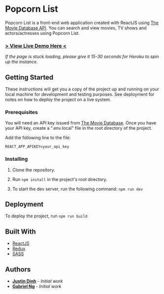 # Popcorn List

Popcorn List is a front-end web application created with ReactJS using [The Movie Database API](https://www.themoviedb.org/documentation/api). You can search and view movies, TV shows and actors/actresses using Popcorn List.

### [> View Live Demo Here <](http://popcornlist.herokuapp.com/)
*If the page is stuck loading, please give it 15-30 seconds for Heroku to spin up the instance.*

## Getting Started

These instructions will get you a copy of the project up and running on your local machine for development and testing purposes. See deployment for notes on how to deploy the project on a live system.

### Prerequisites

You will need an API key issued from [The Movie Database](https://www.themoviedb.org/documentation/api). Once you have your API key, create a ".env.local" file in the root directory of the project.

Add the following line to the file:
```
REACT_APP_APIKEY=your_api_key
```

### Installing
1. Clone the repository.

1. Run `npm install` in the project's root directory.

1. To start the dev server, run the following command: `npm run dev`

## Deployment
To deploy the project, run `npm run build`

## Built With
* [ReactJS](https://reactjs.org/)
* [Redux](https://redux.js.org/)
* [SASS](https://sass-lang.com/)

## Authors
* **[Justin Dinh](https://github.com/justintd)** - *Initial work*
* **[Gabriel Ng](https://github.com/gabrieln715)** - *Initial work*
